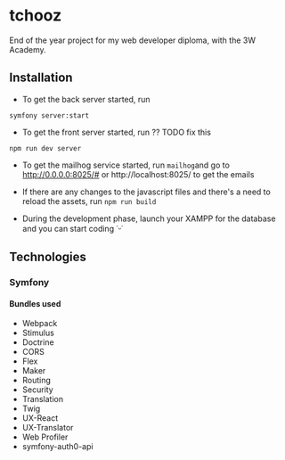 # tchooz

End of the year project for my web developer diploma, with the 3W Academy.

## Installation
- To get the back server started, run 
```
symfony server:start
```

- To get the front server started, run ?? TODO fix this
```
npm run dev server
```
- To get the mailhog service started, run 
`mailhog`and go to http://0.0.0.0:8025/# or http://localhost:8025/ to get the emails 

- If there are any changes to the javascript files and there's a need to reload the assets, run `npm run build`

- During the development phase, launch your XAMPP for the database and you can start coding ˙ᵕ˙  

## Technologies

### Symfony

#### Bundles used

- Webpack
- Stimulus
- Doctrine
- CORS
- Flex
- Maker
- Routing
- Security
- Translation
- Twig
- UX-React
- UX-Translator
- Web Profiler
- symfony-auth0-api
